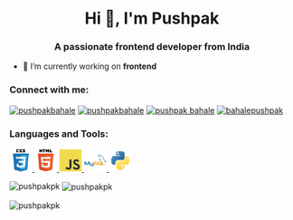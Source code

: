 <h1 align="center">Hi 👋, I'm Pushpak</h1>
<h3 align="center">A passionate frontend developer from India</h3>

- 🔭 I’m currently working on **frontend**

<h3 align="left">Connect with me:</h3>
<p align="left">
<a href="https://twitter.com/pushpakbahale" target="blank"><img align="center" src="https://raw.githubusercontent.com/rahuldkjain/github-profile-readme-generator/master/src/images/icons/Social/twitter.svg" alt="pushpakbahale" height="30" width="40" /></a>
<a href="https://linkedin.com/in/pushpakbahale" target="blank"><img align="center" src="https://raw.githubusercontent.com/rahuldkjain/github-profile-readme-generator/master/src/images/icons/Social/linked-in-alt.svg" alt="pushpakbahale" height="30" width="40" /></a>
<a href="https://fb.com/pushpak bahale" target="blank"><img align="center" src="https://raw.githubusercontent.com/rahuldkjain/github-profile-readme-generator/master/src/images/icons/Social/facebook.svg" alt="pushpak bahale" height="30" width="40" /></a>
<a href="https://instagram.com/bahalepushpak" target="blank"><img align="center" src="https://raw.githubusercontent.com/rahuldkjain/github-profile-readme-generator/master/src/images/icons/Social/instagram.svg" alt="bahalepushpak" height="30" width="40" /></a>
</p>

<h3 align="left">Languages and Tools:</h3>
<p align="left"> <a href="https://www.w3schools.com/css/" target="_blank"> <img src="https://raw.githubusercontent.com/devicons/devicon/master/icons/css3/css3-original-wordmark.svg" alt="css3" width="40" height="40"/> </a> <a href="https://www.w3.org/html/" target="_blank"> <img src="https://raw.githubusercontent.com/devicons/devicon/master/icons/html5/html5-original-wordmark.svg" alt="html5" width="40" height="40"/> </a> <a href="https://developer.mozilla.org/en-US/docs/Web/JavaScript" target="_blank"> <img src="https://raw.githubusercontent.com/devicons/devicon/master/icons/javascript/javascript-original.svg" alt="javascript" width="40" height="40"/> </a> <a href="https://www.mysql.com/" target="_blank"> <img src="https://raw.githubusercontent.com/devicons/devicon/master/icons/mysql/mysql-original-wordmark.svg" alt="mysql" width="40" height="40"/> </a> <a href="https://www.python.org" target="_blank"> <img src="https://raw.githubusercontent.com/devicons/devicon/master/icons/python/python-original.svg" alt="python" width="40" height="40"/> </a> </p>

<p><img align="left" src="https://github-readme-stats.vercel.app/api/top-langs?username=pushpakpk&show_icons=true&locale=en&layout=compact" alt="pushpakpk" /></p>

<p>&nbsp;<img align="center" src="https://github-readme-stats.vercel.app/api?username=pushpakpk&show_icons=true&locale=en" alt="pushpakpk" /></p>

<p><img align="center" src="https://github-readme-streak-stats.herokuapp.com/?user=pushpakpk&" alt="pushpakpk" /></p>
